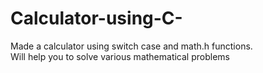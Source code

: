 # Calculator-using-C-
Made a calculator using switch case and math.h functions.  
Will help you to solve various mathematical problems
